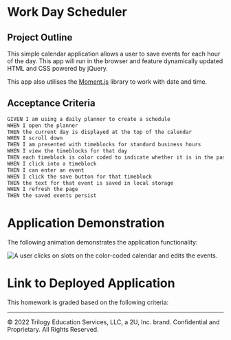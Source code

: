# Work Day Scheduler

## Project Outline

This simple calendar application allows a user to save events for each hour of the day. This app will run in the browser and feature dynamically updated HTML and CSS powered by jQuery.

This app also utilises the [Moment.js](https://momentjs.com/) library to work with date and time.

## Acceptance Criteria

```md
GIVEN I am using a daily planner to create a schedule
WHEN I open the planner
THEN the current day is displayed at the top of the calendar
WHEN I scroll down
THEN I am presented with timeblocks for standard business hours
WHEN I view the timeblocks for that day
THEN each timeblock is color coded to indicate whether it is in the past, present, or future
WHEN I click into a timeblock
THEN I can enter an event
WHEN I click the save button for that timeblock
THEN the text for that event is saved in local storage
WHEN I refresh the page
THEN the saved events persist
```
# Application Demonstration

The following animation demonstrates the application functionality:

![A user clicks on slots on the color-coded calendar and edits the events.](./Assets/05-third-party-apis-homework-demo.gif)


# Link to Deployed Application

This homework is graded based on the following criteria: 



- - -
© 2022 Trilogy Education Services, LLC, a 2U, Inc. brand. Confidential and Proprietary. All Rights Reserved.

